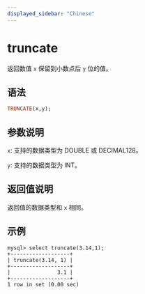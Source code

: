 ```yaml
---
displayed_sidebar: "Chinese"
---
```


# truncate



返回数值 `x` 保留到小数点后 `y` 位的值。

## 语法

```Haskell
TRUNCATE(x,y);
```

## 参数说明

`x`: 支持的数据类型为 DOUBLE 或 DECIMAL128。

`y`: 支持的数据类型为 INT。

## 返回值说明

返回值的数据类型和 `x` 相同。

## 示例

```Plain Text
mysql> select truncate(3.14,1);
+-------------------+
| truncate(3.14, 1) |
+-------------------+
|               3.1 |
+-------------------+
1 row in set (0.00 sec)
```

